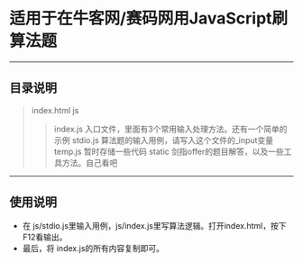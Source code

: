 # 适用于在牛客网/赛码网用JavaScript刷算法题
---
## 目录说明
> index.html
> js
>> index.js 入口文件，里面有3个常用输入处理方法。还有一个简单的示例
>> stdio.js 算法题的输入用例，请写入这个文件的_input变量
>> temp.js 暂时存储一些代码
> static
>> 剑指offer的题目解答，以及一些工具方法。自己看吧
---
## 使用说明
* 在 js/stdio.js里输入用例，js/index.js里写算法逻辑。打开index.html，按下F12看输出。
* 最后，将 index.js的所有内容复制即可。